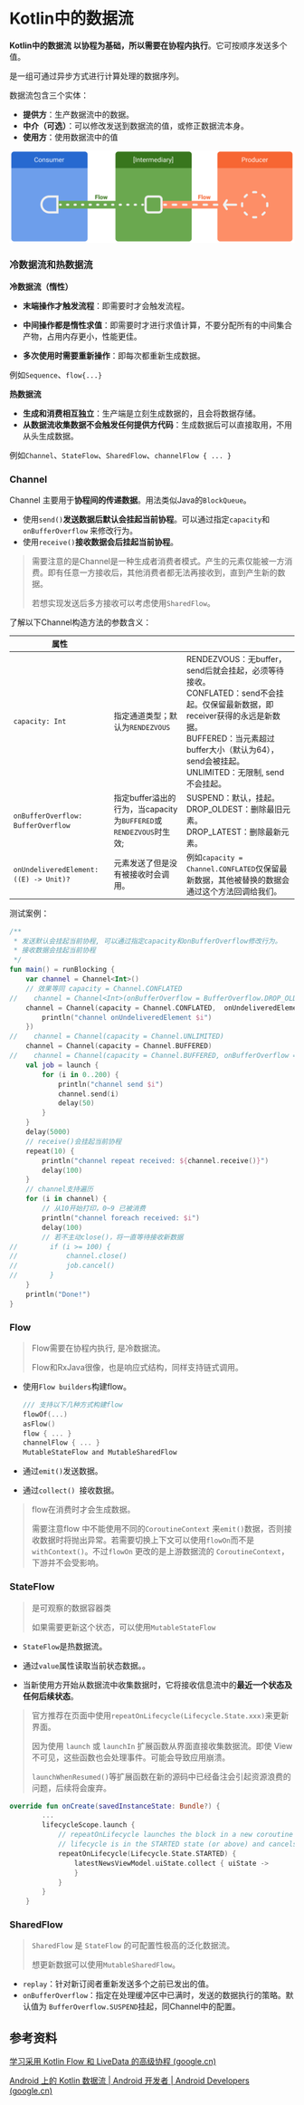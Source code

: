 # Kotlin中的数据流 

**Kotlin中的数据流 以协程为基础，所以需要在协程内执行**。它可按顺序发送多个值。

是一组可通过异步方式进行计算处理的数据序列。

数据流包含三个实体：

* **提供方**：生产数据流中的数据。
* **中介（可选）**：可以修改发送到数据流的值，或修正数据流本身。
* **使用方**：使用数据流中的值



![数据流中包含的实体；使用方、可选中介和提供方](./Kotlin%E4%B8%AD%E7%9A%84%E6%95%B0%E6%8D%AE%E6%B5%81.assets/flow-entities.png)

### 冷数据流和热数据流

**冷数据流（惰性）**

* **末端操作才触发流程**：即需要时才会触发流程。

* **中间操作都是惰性求值**：即需要时才进行求值计算，不要分配所有的中间集合产物，占用内存更小，性能更佳。
* **多次使用时需要重新操作**：即每次都重新生成数据。

例如`Sequence`、`flow{...}`

**热数据流**

* **生成和消费相互独立**：生产端是立刻生成数据的，且会将数据存储。
* **从数据流收集数据不会触发任何提供方代码**：生成数据后可以直接取用，不用从头生成数据。

例如`Channel`、`StateFlow`、`SharedFlow`、`channelFlow { ... }`

### Channel

Channel 主要用于**协程间的传递数据**。用法类似Java的`BlockQueue`。

* 使用`send()`**发送数据后默认会挂起当前协程**。可以通过指定`capacity`和`onBufferOverflow` 来修改行为。
* 使用`receive()`**接收数据会后挂起当前协程**。

> 需要注意的是Channel是一种生成者消费者模式。产生的元素仅能被一方消费。即有任意一方接收后，其他消费者都无法再接收到，直到产生新的数据。
>
> 若想实现发送后多方接收可以考虑使用`SharedFlow`。

了解以下Channel构造方法的参数含义：

| 属性                                   |                                                              |                                                              |
| -------------------------------------- | ------------------------------------------------------------ | ------------------------------------------------------------ |
| `capacity: Int`                        | 指定通道类型；默认为`RENDEZVOUS`                             | RENDEZVOUS：无buffer，send后就会挂起，必须等待接收。<br />CONFLATED：send不会挂起。仅保留最新数据，即 receiver获得的永远是新数据。<br />BUFFERED：当元素超过buffer大小（默认为64），send会被挂起。<br />UNLIMITED：无限制, send不会挂起。 |
| `onBufferOverflow: BufferOverflow`     | 指定buffer溢出的行为，当capacity为`BUFFERED`或`RENDEZVOUS`时生效; | SUSPEND：默认，挂起。<br />DROP_OLDEST：删除最旧元素。<br />DROP_LATEST：删除最新元素。 |
| `onUndeliveredElement: ((E) -> Unit)?` | 元素发送了但是没有被接收时会调用。                           | 例如`capacity = Channel.CONFLATED`仅保留最新数据，其他被替换的数据会通过这个方法回调给我们。 |

测试案例：

```kotlin
/**
 * 发送默认会挂起当前协程, 可以通过指定capacity和onBufferOverflow修改行为。
 * 接收数据会挂起当前协程
 */
fun main() = runBlocking {
    var channel = Channel<Int>()
    // 效果等同 capacity = Channel.CONFLATED
//    channel = Channel<Int>(onBufferOverflow = BufferOverflow.DROP_OLDEST) 
    channel = Channel(capacity = Channel.CONFLATED,  onUndeliveredElement = { i ->
        println("channel onUndeliveredElement $i")
    })
//    channel = Channel(capacity = Channel.UNLIMITED)
    channel = Channel(capacity = Channel.BUFFERED)
//    channel = Channel(capacity = Channel.BUFFERED, onBufferOverflow = BufferOverflow.DROP_OLDEST)
    val job = launch {
        for (i in 0..200) {
            println("channel send $i")
            channel.send(i)
            delay(50)
        }
    }
    delay(5000)
    // receive()会挂起当前协程
    repeat(10) {
        println("channel repeat received: ${channel.receive()}")
        delay(100)
    }
    // channel支持遍历
    for (i in channel) {
        // 从10开始打印，0~9 已被消费
        println("channel foreach received: $i")
        delay(100)
        // 若不主动close()，将一直等待接收新数据
//        if (i >= 100) {
//            channel.close()
//            job.cancel()
//        }
    }
    println("Done!")
}
```



### Flow

> Flow需要在协程内执行, 是冷数据流。
>
> Flow和RxJava很像，也是响应式结构，同样支持链式调用。

* 使用`Flow builders`构建flow。

  ```kotlin
  /// 支持以下几种方式构建flow
  flowOf(...) 
  asFlow() 
  flow { ... } 
  channelFlow { ... } 
  MutableStateFlow and MutableSharedFlow 
  ```

* 通过`emit()`发送数据。
* 通过`collect() `接收数据。

> flow在消费时才会生成数据。
>
> 需要注意flow 中不能使用不同的`CoroutineContext` 来`emit()`数据，否则接收数据时将抛出异常。若需要切换上下文可以使用`flowOn`而不是`withContext()`。不过`flowOn` 更改的是上游数据流的 `CoroutineContext`，下游并不会受影响。



### StateFlow

> 是可观察的数据容器类
>
> 如果需要更新这个状态，可以使用`MutableStateFlow`

* `StateFlow`是热数据流。

* 通过`value`属性读取当前状态数据。。
* 当新使用方开始从数据流中收集数据时，它将接收信息流中的**最近一个状态及任何后续状态**。

> 官方推荐在页面中使用`repeatOnLifecycle(Lifecycle.State.xxx)`来更新界面。
>
> 因为使用 `launch` 或 `launchIn` 扩展函数从界面直接收集数据流。即使 View 不可见，这些函数也会处理事件。可能会导致应用崩溃。 
>
> `launchWhenResumed()`等扩展函数在新的源码中已经备注会引起资源浪费的问题，后续将会废弃。

```kotlin
override fun onCreate(savedInstanceState: Bundle?) {
        ...
        lifecycleScope.launch {
            // repeatOnLifecycle launches the block in a new coroutine every time the
            // lifecycle is in the STARTED state (or above) and cancels it when it's STOPPED.
            repeatOnLifecycle(Lifecycle.State.STARTED) {
                latestNewsViewModel.uiState.collect { uiState ->
                }
            }
        }
    }
```

### SharedFlow

> `SharedFlow` 是 `StateFlow` 的可配置性极高的泛化数据流。
>
> 想更新数据可以使用`MutableSharedFlow`。

-  `replay`：针对新订阅者重新发送多个之前已发出的值。
-  `onBufferOverflow`：指定在处理缓冲区中已满时，发送的数据执行的策略。默认值为 `BufferOverflow.SUSPEND`挂起，同Channel中的配置。



## 参考资料

[学习采用 Kotlin Flow 和 LiveData 的高级协程 (google.cn)](https://developer.android.google.cn/codelabs/advanced-kotlin-coroutines?hl=zh_cn#7)

[Android 上的 Kotlin 数据流  | Android 开发者  | Android Developers (google.cn)](https://developer.android.google.cn/kotlin/flow?hl=zh_cn)